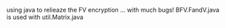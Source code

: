 using java to relieaze the FV encryption ...
with much bugs!
BFV.FandV.java is used with util.Matrix.java

